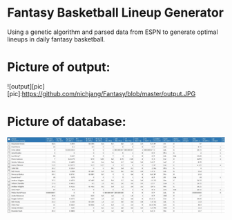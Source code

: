 # Fantasy Basketball Lineup Generator

Using a genetic algorithm and parsed data from ESPN to generate optimal lineups in daily fantasy basketball.

# Picture of output:
![output][pic]
[pic]:https://github.com/nichjang/Fantasy/blob/master/output.JPG
# Picture of database:
![db image](https://github.com/nichjang/Fantasy/blob/master/db.JPG)
